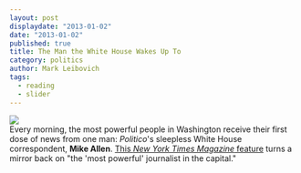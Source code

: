 ```yaml
---
layout: post
displaydate: "2013-01-02"
date: "2013-01-02"
published: true
title: The Man the White House Wakes Up To
category: politics
author: Mark Leibovich
tags: 
  - reading
  - slider
---
```


![](http://wonkette.com/wp-content/uploads/2010/05/mikeallencover.jpg) <br>
Every morning, the most powerful people in Washington receive their first dose of news from one man: _Politico_'s sleepless White House correspondent, **Mike Allen**. <a href="http://www.nytimes.com/2010/04/25/magazine/25allen-t.html?pagewanted=all">This _New York Times Magazine_ feature</a> turns a mirror back on "the 'most powerful' journalist in the capital."